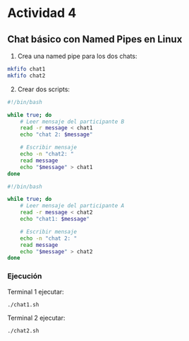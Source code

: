 # Actividad 4

## Chat básico con Named Pipes en Linux

1. Crea una named pipe para los dos chats:

```bash
mkfifo chat1
mkfifo chat2
```

2. Crear dos scripts:

```sh
#!/bin/bash

while true; do
    # Leer mensaje del participante B
    read -r message < chat1
    echo "chat 2: $message"

    # Escribir mensaje
    echo -n "chat2: "
    read message
    echo "$message" > chat1
done
``` 

```sh
#!/bin/bash

while true; do
    # Leer mensaje del participante A
    read -r message < chat2
    echo "chat1: $message"

    # Escribir mensaje
    echo -n "chat 2: "
    read message
    echo "$message" > chat2
done
```

### Ejecución

Terminal 1 ejecutar:

```sh
./chat1.sh
```

Terminal 2 ejecutar:

```sh
./chat2.sh
```
